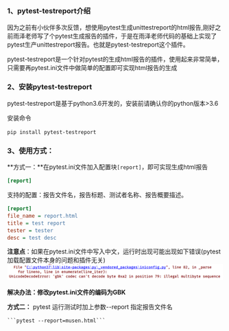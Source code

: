#



### 1、pytest-testreport介绍
因为之前有小伙伴多次反馈，想使用pytest生成unittestreport的html报告,刚好之前雨泽老师写了个pytest生成报告的插件，于是在雨泽老师代码的基础上实现了pytest生产unittestreport报告。也就是pytest-testreport这个插件。


pytest-testreport是一个针对pytest的生成html报告的插件，使用起来非常简单，只需要再pytest.ini文件中做简单的配置即可实现html报告的生成


### 2、安装pytest-testreport

pytest-testreport是基于python3.6开发的，安装前请确认你的python版本>3.6

安装命令

```pip install pytest-testreport```

### 3、使用方式：

**方式一：**在pytest.ini文件加入配置块`[report]`，即可实现生成html报告

```ini
[report]
```
    
支持的配置：报告文件名，报告标题、测试者名称、报告概要描述。
```ini
[report]
file_name = report.html
title = test report
tester = tester
desc = test desc
```
    
**注意点**：如果在pytest.ini文件中写入中文，运行时出现可能出现如下错误(pytest加载配置文件本身的问题和插件无关)![1621323815016](./img/1621323815016.png)

**解决办法：修改pytest.ini文件的编码为GBK**
    
    
    
**方式二：** pytest 运行测试时加上参数--report 指定报告文件名

    ```pytest --report=musen.html```










